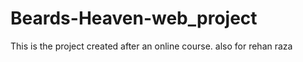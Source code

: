# Beards-Heaven-web_project
This is the project created after an online course.
also for rehan raza


